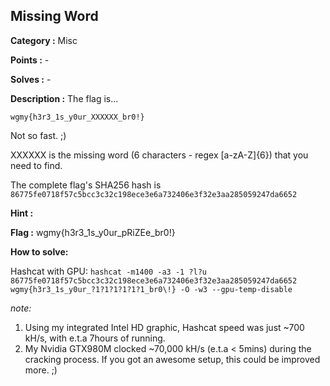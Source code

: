 ## Missing Word

**Category :** Misc

**Points :** -

**Solves :** -

**Description :**
The flag is...

`wgmy{h3r3_1s_y0ur_XXXXXX_br0!}`

Not so fast. ;)

XXXXXX is the missing word (6 characters - regex [a-zA-Z]{6}) that you need to find.

The complete flag's SHA256 hash is `86775fe0718f57c5bcc3c32c198ece3e6a732406e3f32e3aa285059247da6652`

**Hint :**

**Flag :** wgmy{h3r3_1s_y0ur_pRiZEe_br0!}

**How to solve:**

Hashcat with GPU:
`hashcat -m1400 -a3 -1 ?l?u 86775fe0718f57c5bcc3c32c198ece3e6a732406e3f32e3aa285059247da6652 wgmy{h3r3_1s_y0ur_?1?1?1?1?1?1_br0\!} -O -w3 --gpu-temp-disable`

*note:*
1) Using my integrated Intel HD graphic, Hashcat speed was just ~700 kH/s, with e.t.a 7hours of running.
2) My Nvidia GTX980M clocked ~70,000 kH/s (e.t.a < 5mins) during the cracking process. If you got an awesome setup, this could be improved more. ;)
